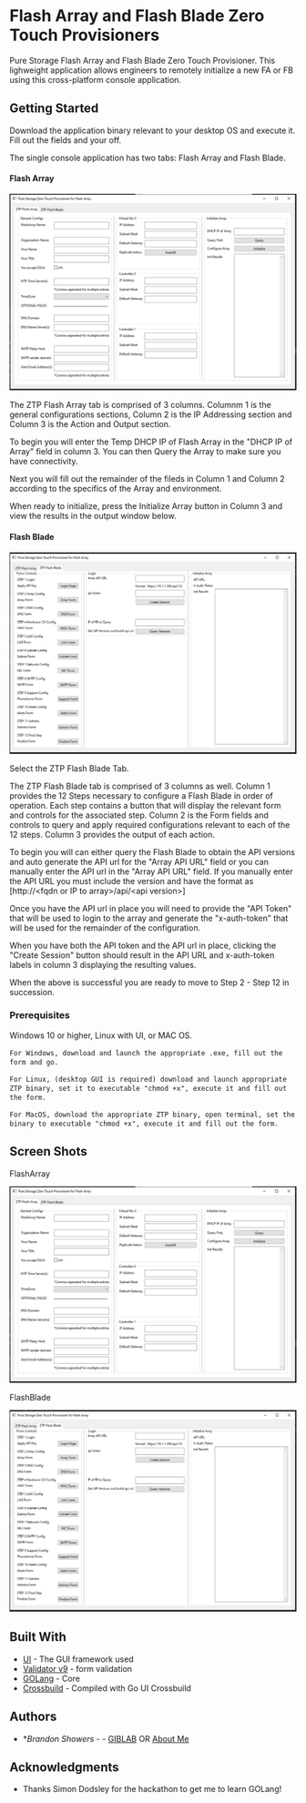 # Flash Array and Flash Blade Zero Touch Provisioners

Pure Storage Flash Array and Flash Blade Zero Touch Provisioner. This lighweight application allows engineers to remotely initialize a new FA or FB using this cross-platform console application.

## Getting Started

Download the application binary relevant to your desktop OS and execute it.  Fill out the fields and your off.

The single console application has two tabs: Flash Array and Flash Blade.

#### Flash Array

![alt text](assets/FA.PNG)

The ZTP Flash Array tab is comprised of 3 columns.  Columnm 1 is the general configurations sections, Column 2 is the IP Addressing section and Column 3 is the Action and Output section.

To begin you will enter the Temp DHCP IP of Flash Array in the "DHCP IP of Array" field in column 3.  You can then Query the Array to make sure you have connectivity.

Next you will fill out the remainder of the fileds in Column 1 and Column 2 according to the specifics of the Array and environment.

When ready to initialize, press the Initialize Array button in Column 3 and view the results in the output window below. 

#### Flash Blade

![alt text1](assets/FB.PNG)

Select the ZTP Flash Blade Tab.

The ZTP Flash Blade tab is comprised of 3 columns as well.  Column 1 provides the 12 Steps necessary to configure a Flash Blade in order of operation.  Each step contains a button that will display the relevant form and controls for the associated step.  Column 2 is the Form fields and controls to query and apply required configurations relevant to each of the 12 steps.  Column 3 provides the output of each action.

To begin you will can either query the Flash Blade to obtain the API versions and auto generate the API url for the "Array API URL" field or you can manually enter the API url in the "Array API URL" field.  If you manually enter the API URL you must include the version and have the format as [http://\<fqdn or IP to array\>/api/\<api version\>]

Once you have the API url in place you will need to provide the "API Token" that will be used to login to the array and generate the "x-auth-token" that will be used for the remainder of the configuration.

When you have both the API token and the API url in place, clicking the "Create Session" button should result in the API URL and x-auth-token labels in column 3 displaying the resulting values.

When the above is successful you are ready to move to Step 2 - Step 12 in succession.

### Prerequisites

Windows 10 or higher, Linux with UI, or MAC OS.

```
For Windows, download and launch the appropriate .exe, fill out the form and go.
```

```
For Linux, (desktop GUI is required) download and launch appropriate ZTP binary, set it to executable "chmod +x", execute it and fill out the form.
```

```
For MacOS, download the appropriate ZTP binary, open terminal, set the binary to executable "chmod +x", execute it and fill out the form.
```

## Screen Shots

FlashArray

![alt text](assets/FA.PNG)

FlashBlade

![alt text1](assets/FB.PNG)

## Built With

* [UI](https://github.com/andlabs/ui/) - The GUI framework used
* [Validator v9](https://gopkg.in/go-playground/validator.v9) - form validation
* [GOLang](https://golang.org/) - Core
* [Crossbuild](https://github.com/magJ/go-ui-crossbuild) - Compiled with Go UI Crossbuild


## Authors

* **Brandon Showers* - - [GIBLAB](https://gitlab.com/btshowers)  OR  [About Me](https://bshowers.com)


## Acknowledgments

* Thanks Simon Dodsley for the hackathon to get me to learn GOLang!

